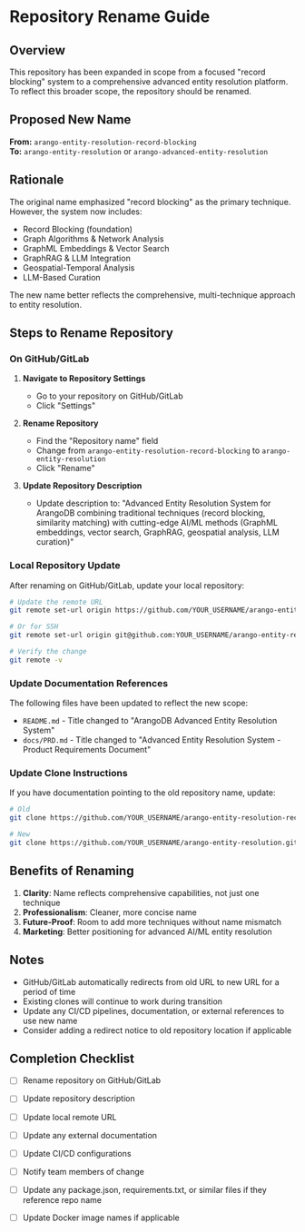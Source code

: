 # Repository Rename Guide

## Overview

This repository has been expanded in scope from a focused "record blocking" system to a comprehensive advanced entity resolution platform. To reflect this broader scope, the repository should be renamed.

## Proposed New Name

**From:** `arango-entity-resolution-record-blocking`  
**To:** `arango-entity-resolution` or `arango-advanced-entity-resolution`

## Rationale

The original name emphasized "record blocking" as the primary technique. However, the system now includes:
- Record Blocking (foundation)
- Graph Algorithms & Network Analysis
- GraphML Embeddings & Vector Search
- GraphRAG & LLM Integration
- Geospatial-Temporal Analysis
- LLM-Based Curation

The new name better reflects the comprehensive, multi-technique approach to entity resolution.

## Steps to Rename Repository

### On GitHub/GitLab

1. **Navigate to Repository Settings**
   - Go to your repository on GitHub/GitLab
   - Click "Settings"

2. **Rename Repository**
   - Find the "Repository name" field
   - Change from `arango-entity-resolution-record-blocking` to `arango-entity-resolution`
   - Click "Rename"

3. **Update Repository Description**
   - Update description to: "Advanced Entity Resolution System for ArangoDB combining traditional techniques (record blocking, similarity matching) with cutting-edge AI/ML methods (GraphML embeddings, vector search, GraphRAG, geospatial analysis, LLM curation)"

### Local Repository Update

After renaming on GitHub/GitLab, update your local repository:

```bash
# Update the remote URL
git remote set-url origin https://github.com/YOUR_USERNAME/arango-entity-resolution.git

# Or for SSH
git remote set-url origin git@github.com:YOUR_USERNAME/arango-entity-resolution.git

# Verify the change
git remote -v
```

### Update Documentation References

The following files have been updated to reflect the new scope:
- `README.md` - Title changed to "ArangoDB Advanced Entity Resolution System"
- `docs/PRD.md` - Title changed to "Advanced Entity Resolution System - Product Requirements Document"

### Update Clone Instructions

If you have documentation pointing to the old repository name, update:

```bash
# Old
git clone https://github.com/YOUR_USERNAME/arango-entity-resolution-record-blocking.git

# New
git clone https://github.com/YOUR_USERNAME/arango-entity-resolution.git
```

## Benefits of Renaming

1. **Clarity**: Name reflects comprehensive capabilities, not just one technique
2. **Professionalism**: Cleaner, more concise name
3. **Future-Proof**: Room to add more techniques without name mismatch
4. **Marketing**: Better positioning for advanced AI/ML entity resolution

## Notes

- GitHub/GitLab automatically redirects from old URL to new URL for a period of time
- Existing clones will continue to work during transition
- Update any CI/CD pipelines, documentation, or external references to use new name
- Consider adding a redirect notice to old repository location if applicable

## Completion Checklist

- [ ] Rename repository on GitHub/GitLab
- [ ] Update repository description
- [ ] Update local remote URL
- [ ] Update any external documentation
- [ ] Update CI/CD configurations
- [ ] Notify team members of change
- [ ] Update any package.json, requirements.txt, or similar files if they reference repo name
- [ ] Update Docker image names if applicable

